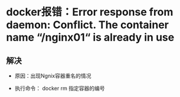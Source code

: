 # docker报错：Error response from daemon: Conflict. The container name “/nginx01“ is already in use



## 解决


* 原因：出现Ngnix容器重名的情况

* 执行命令： docker rm 指定容器的编号